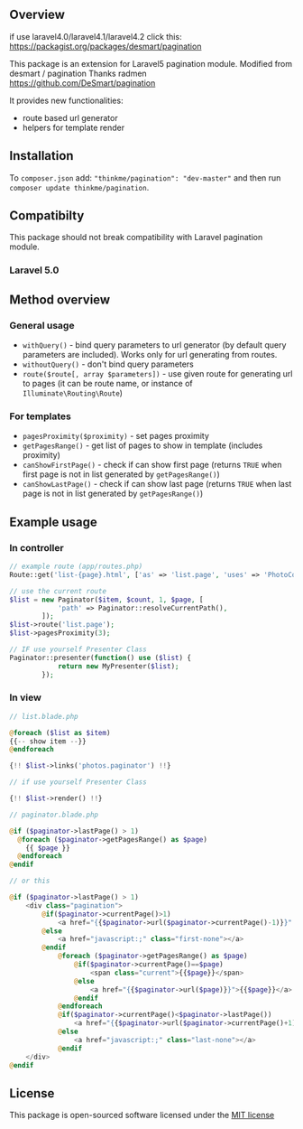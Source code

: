 ## Overview

if use laravel4.0/laravel4.1/laravel4.2 click this:
https://packagist.org/packages/desmart/pagination

This package is an extension for Laravel5 pagination module.
Modified from desmart / pagination Thanks radmen https://github.com/DeSmart/pagination

It provides new functionalities:

* route based url generator
* helpers for template render

## Installation

To `composer.json` add: `"thinkme/pagination": "dev-master"` and then run `composer update thinkme/pagination`.

## Compatibilty

This package should not break compatibility with Laravel pagination module.

### Laravel 5.0

## Method overview

### General usage
* `withQuery()` - bind query parameters to url generator (by default query parameters are included). Works only for url generating from routes.
* `withoutQuery()` - don't bind query parameters
* `route($route[, array $parameters])` - use given route for generating url to pages (it can be route name, or instance of `Illuminate\Routing\Route`)

### For templates
* `pagesProximity($proximity)` - set pages proximity
* `getPagesRange()` - get list of pages to show in template (includes proximity)
* `canShowFirstPage()` - check if can show first page (returns `TRUE` when first page is not in list generated by `getPagesRange()`)
* `canShowLastPage()` - check if can show last page (returns `TRUE` when last page is not in list generated by `getPagesRange()`)

## Example usage

### In controller

```php
// example route (app/routes.php)
Route::get('list-{page}.html', ['as' => 'list.page', 'uses' => 'PhotoController@index']);

// use the current route
$list = new Paginator($item, $count, 1, $page, [
            'path' => Paginator::resolveCurrentPath(),
        ]);
$list->route('list.page');
$list->pagesProximity(3);

// IF use yourself Presenter Class 
Paginator::presenter(function() use ($list) {
            return new MyPresenter($list);
        });
```

### In view
```php
// list.blade.php

@foreach ($list as $item)
{{-- show item --}}
@endforeach

{!! $list->links('photos.paginator') !!}

// if use yourself Presenter Class

{!! $list->render() !!}

// paginator.blade.php

@if ($paginator->lastPage() > 1)
  @foreach ($paginator->getPagesRange() as $page)
    {{ $page }}
  @endforeach
@endif

// or this

@if ($paginator->lastPage() > 1)
    <div class="pagination">
        @if($paginator->currentPage()>1)
            <a href="{{$paginator->url($paginator->currentPage()-1)}}" class="first"></a>
        @else
            <a href="javascript:;" class="first-none"></a>
        @endif
            @foreach ($paginator->getPagesRange() as $page)
                @if($paginator->currentPage()==$page)
                    <span class="current">{{$page}}</span>
                @else
                    <a href="{{$paginator->url($page)}}">{{$page}}</a>
                @endif
            @endforeach
            @if($paginator->currentPage()<$paginator->lastPage())
                <a href="{{$paginator->url($paginator->currentPage()+1)}}" class="last last-none"></a>
            @else
                <a href="javascript:;" class="last-none"></a>
            @endif
    </div>
@endif
```

## License

This package is open-sourced software licensed under the [MIT license](http://opensource.org/licenses/MIT)
